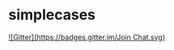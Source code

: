 # simplecases
[![Gitter](https://badges.gitter.im/Join Chat.svg)](https://gitter.im/claudevandort/simplecases?utm_source=badge&utm_medium=badge&utm_campaign=pr-badge&utm_content=badge)